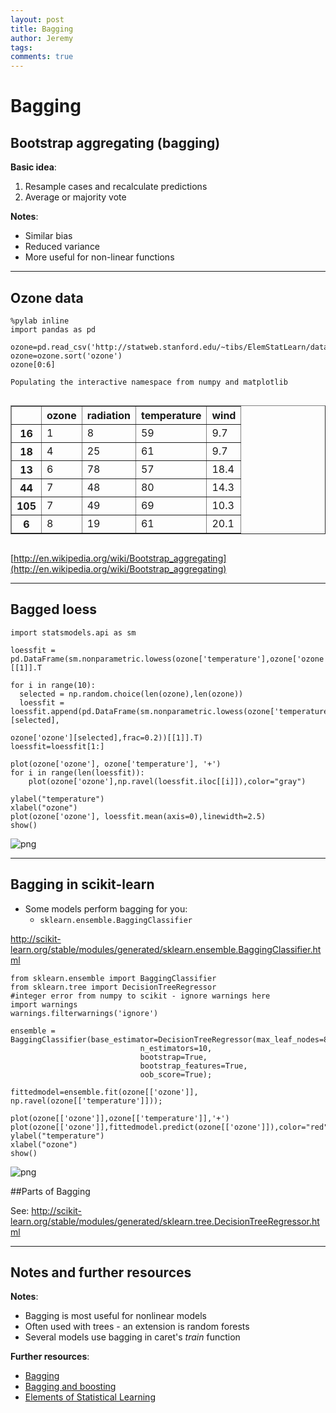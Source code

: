```yaml
---
layout: post
title: Bagging
author: Jeremy
tags:
comments: true
---
```

# Bagging

## Bootstrap aggregating (bagging)

__Basic idea__:

1. Resample cases and recalculate predictions
2. Average or majority vote

__Notes__:

* Similar bias
* Reduced variance
* More useful for non-linear functions

---

## Ozone data


    %pylab inline
    import pandas as pd

    ozone=pd.read_csv('http://statweb.stanford.edu/~tibs/ElemStatLearn/datasets/ozone.data',sep='\t')
    ozone=ozone.sort('ozone')
    ozone[0:6]

    Populating the interactive namespace from numpy and matplotlib





<div style="max-height:1000px;max-width:1500px;overflow:auto;">
<table border="1" class="dataframe">
  <thead>
    <tr style="text-align: right;">
      <th></th>
      <th>ozone</th>
      <th>radiation</th>
      <th>temperature</th>
      <th>wind</th>
    </tr>
  </thead>
  <tbody>
    <tr>
      <th>16</th>
      <td>1</td>
      <td>8</td>
      <td>59</td>
      <td>9.7</td>
    </tr>
    <tr>
      <th>18</th>
      <td>4</td>
      <td>25</td>
      <td>61</td>
      <td>9.7</td>
    </tr>
    <tr>
      <th>13</th>
      <td>6</td>
      <td>78</td>
      <td>57</td>
      <td>18.4</td>
    </tr>
    <tr>
      <th>44</th>
      <td>7</td>
      <td>48</td>
      <td>80</td>
      <td>14.3</td>
    </tr>
    <tr>
      <th>105</th>
      <td>7</td>
      <td>49</td>
      <td>69</td>
      <td>10.3</td>
    </tr>
    <tr>
      <th>6</th>
      <td>8</td>
      <td>19</td>
      <td>61</td>
      <td>20.1</td>
    </tr>
  </tbody>
</table>
</div>



[http://en.wikipedia.org/wiki/Bootstrap_aggregating](http://en.wikipedia.org/wiki/Bootstrap_aggregating)


---

## Bagged loess


    import statsmodels.api as sm

    loessfit = pd.DataFrame(sm.nonparametric.lowess(ozone['temperature'],ozone['ozone'],frac=0.2))[[1]].T

    for i in range(10):
      selected = np.random.choice(len(ozone),len(ozone))
      loessfit = loessfit.append(pd.DataFrame(sm.nonparametric.lowess(ozone['temperature'][selected],
                                                                      ozone['ozone'][selected],frac=0.2))[[1]].T)
    loessfit=loessfit[1:]

    plot(ozone['ozone'], ozone['temperature'], '+')
    for i in range(len(loessfit)):
        plot(ozone['ozone'],np.ravel(loessfit.iloc[[i]]),color="gray")

    ylabel("temperature")
    xlabel("ozone")
    plot(ozone['ozone'], loessfit.mean(axis=0),linewidth=2.5)
    show()


![png](/pythoncourse/assets/bagging/output_4_0.png)


---

## Bagging in scikit-learn

* Some models perform bagging for you:
  * `sklearn.ensemble.BaggingClassifier`

http://scikit-learn.org/stable/modules/generated/sklearn.ensemble.BaggingClassifier.html


    from sklearn.ensemble import BaggingClassifier
    from sklearn.tree import DecisionTreeRegressor
    #integer error from numpy to scikit - ignore warnings here
    import warnings
    warnings.filterwarnings('ignore')

    ensemble = BaggingClassifier(base_estimator=DecisionTreeRegressor(max_leaf_nodes=8),
                                 n_estimators=10,
                                 bootstrap=True,
                                 bootstrap_features=True,
                                 oob_score=True);

    fittedmodel=ensemble.fit(ozone[['ozone']], np.ravel(ozone[['temperature']]));

    plot(ozone[['ozone']],ozone[['temperature']],'+')
    plot(ozone[['ozone']],fittedmodel.predict(ozone[['ozone']]),color="red",marker="o",linewidth=0)
    ylabel("temperature")
    xlabel("ozone")
    show()


![png](/pythoncourse/assets/bagging/output_6_0.png)


##Parts of Bagging

See:
    http://scikit-learn.org/stable/modules/generated/sklearn.tree.DecisionTreeRegressor.html

---

## Notes and further resources

__Notes__:

* Bagging is most useful for nonlinear models
* Often used with trees - an extension is random forests
* Several models use bagging in caret's _train_ function

__Further resources__:

* [Bagging](http://en.wikipedia.org/wiki/Bootstrap_aggregating)
* [Bagging and boosting](http://stat.ethz.ch/education/semesters/FS_2008/CompStat/sk-ch8.pdf)
* [Elements of Statistical Learning](http://www-stat.stanford.edu/~tibs/ElemStatLearn/)
